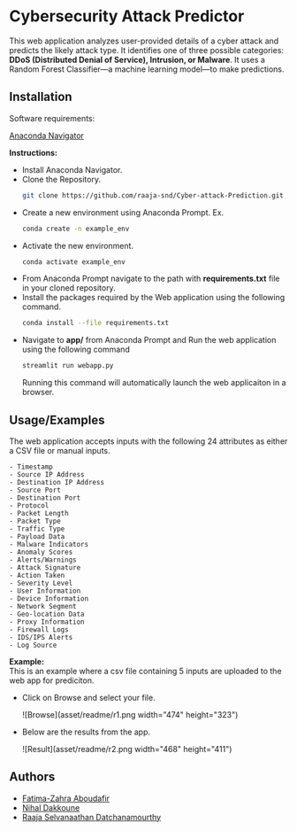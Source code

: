 
# Cybersecurity Attack Predictor


This web application analyzes user-provided details of a cyber attack and predicts the likely attack type. It identifies one of three possible categories: **DDoS (Distributed Denial of Service), Intrusion, or Malware**. It uses a Random Forest Classifier—a machine learning model—to make predictions.


## Installation

Software requirements:

[Anaconda Navigator](https://www.anaconda.com/download)

**Instructions:**

- Install Anaconda Navigator.
- Clone the Repository.
    ```bash
    git clone https://github.com/raaja-snd/Cyber-attack-Prediction.git
    ```
- Create a new environment using Anaconda Prompt. Ex.
    ```bash
    conda create -n example_env
    ```
- Activate the new environment.
    ```bash
    conda activate example_env
    ```
- From Anaconda Prompt navigate to the path with **requirements.txt** file in your cloned repository.
- Install the packages required by the Web application using the following command.
    ```bash
    conda install --file requirements.txt
    ```
- Navigate to **app/** from Anaconda Prompt and Run the web application using the following command
    ```bash
    streamlit run webapp.py
    ```
    Running this command will automatically launch the web applicaiton in a browser.
    
## Usage/Examples

The web application accepts inputs with the following 24 attributes as either a CSV file or manual inputs.

    - Timestamp
    - Source IP Address
    - Destination IP Address
    - Source Port
    - Destination Port
    - Protocol
    - Packet Length
    - Packet Type
    - Traffic Type
    - Payload Data
    - Malware Indicators
    - Anomaly Scores
    - Alerts/Warnings
    - Attack Signature
    - Action Taken
    - Severity Level
    - User Information
    - Device Information
    - Network Segment
    - Geo-location Data
    - Proxy Information
    - Firewall Logs
    - IDS/IPS Alerts
    - Log Source

**Example:**  
This is an example where a csv file containing 5 inputs are uploaded to the web app for prediciton.

- Click on Browse and select your file.

    ![Browse](asset/readme/r1.png width="474" height="323")

- Below are the results from the app.

    ![Result](asset/readme/r2.png width="468" height="411")
## Authors

- [Fatima-Zahra Aboudafir](https://github.com/Fatima-ZahraAB)
- [Nihal Dakkoune](https://github.com/Nihal-DAKKOUNE)
- [Raaja Selvanaathan Datchanamourthy](https://github.com/raaja-snd)


